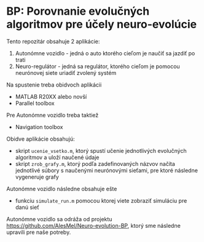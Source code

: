 # BP: Porovnanie evolučných algoritmov pre účely neuro-evolúcie

Tento repozitár obsahuje 2 aplikácie:
1. Autonómne vozidlo - jedná o auto ktorého cieľom je naučiť sa jazdiť po trati
2. Neuro-regulátor - jedná sa regulátor, ktorého cieľom je pomocou neurónovej siete uriadiť zvolený systém

Na spustenie treba obidvoch aplikácii
- MATLAB R20XX alebo novší
- Parallel toolbox

Pre Autonómne vozidlo treba taktiež
- Navigation toolbox


Obidve aplikácie obsahujú:
- skript `ucenie_vsetko.m`, ktorý spustí učenie jednotlivých evolučných algoritmov a uloží naučené údaje
- skript `zrob_grafy.m`, ktorý podľa zadefinovaných názvov načíta jednotlivé súbory s naučenými neurónovými sieťami, pre ktoré následne vygeneruje grafy

Autonómne vozidlo následne obsahuje ešte
- funkciu `simulate_run.m` pomocou ktorej viete zobraziť simuláciu pre danú sieť

Autonómne vozidlo sa odráža od projektu https://github.com/AlesMel/Neuro-evolution-BP, ktorý sme následne upravili pre naše potreby.